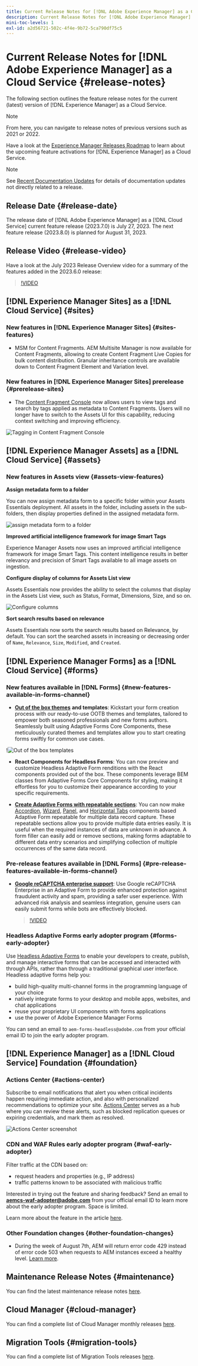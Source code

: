 ```yaml
---
title: Current Release Notes for [!DNL Adobe Experience Manager] as a Cloud Service.
description: Current Release Notes for [!DNL Adobe Experience Manager] as a Cloud Service.
mini-toc-levels: 1
exl-id: a2d56721-502c-4f4e-9b72-5ca790df75c5
---
```

# Current Release Notes for [!DNL Adobe Experience Manager] as a Cloud Service {#release-notes}

The following section outlines the feature release notes for the current (latest) version of [!DNL Experience Manager] as a Cloud Service.

>[!NOTE]
>
>From here, you can navigate to release notes of previous versions such as 2021 or 2022.
>
>Have a look at the [Experience Manager Releases Roadmap](https://experienceleague.adobe.com/docs/experience-manager-release-information/aem-release-updates/update-releases-roadmap.html) to learn about the upcoming feature activations for [!DNL Experience Manager] as a Cloud Service. 

>[!NOTE]
>
>See [Recent Documentation Updates](https://experienceleague.adobe.com/docs/experience-manager-release-information/aem-release-updates/doc-updates/documentation-updates.html) for details of documentation updates not directly related to a release.

## Release Date {#release-date}

The release date of [!DNL Adobe Experience Manager] as a [!DNL Cloud Service] current feature release (2023.7.0) is July 27, 2023. The next feature release (2023.8.0) is planned for August 31, 2023.

## Release Video {#release-video}

Have a look at the July 2023 Release Overview video for a summary of the features added in the 2023.6.0 release:

>[!VIDEO](https://video.tv.adobe.com/v/3422016/?quality=12)

## [!DNL Experience Manager Sites] as a [!DNL Cloud Service] {#sites}

### New features in [!DNL Experience Manager Sites] {#sites-features}

* MSM for Content Fragments. AEM Multisite Manager is now available for Content Fragments, allowing to create Content Fragment Live Copies for bulk content distribution. Granular inheritance controls are available down to Content Fragment Element and Variation level. 

### New features in [!DNL Experience Manager Sites] prerelease {#prerelease-sites}

* The [Content Fragment Console](https://experienceleague.adobe.com/docs/experience-manager-cloud-service/content/sites/administering/content-fragments/content-fragments-console.html?lang=en) now allows users to view tags and search by tags applied as metadata to Content Fragments. Users will no longer have to switch to the Assets UI for this capability, reducing context switching and improving efficiency. 

![Tagging in Content Fragment Console](/help/assets/content-fragments-console-tags.png)

## [!DNL Experience Manager Assets] as a [!DNL Cloud Service] {#assets}

### New features in Assets view {#assets-view-features}

**Assign metadata form to a folder**

You can now assign metadata form to a specific folder within your Assets Essentials deployment. All assets in the folder, including assets in the sub-folders, then display properties defined in the assigned metadata form.

![assign metadata form to a folder](/help/release-notes/assets/assign-to-folder.png)

**Improved artificial intelligence framework for image Smart Tags**

Experience Manager Assets now uses an improved artificial intelligence framework for image Smart Tags. This content intelligence results in better relevancy and precision of Smart Tags available to all image assets on ingestion.

**Configure display of columns for Assets List view**

Assets Essentials now provides the ability to select the columns that display in the Assets List view, such as Status, Format, Dimensions, Size, and so on.

![Configure columns](/help/release-notes/assets/configure-columns.png)

**Sort search results based on relevance**

Assets Essentials now sorts the search results based on Relevance, by default. You can sort the searched assets in increasing or decreasing order of `Name`, `Relevance`, `Size`, `Modified`, and `Created`.


## [!DNL Experience Manager Forms] as a [!DNL Cloud Service] {#forms}

### New features available in [!DNL Forms] {#new-features-available-in-forms-channel}

* [**Out of the box themes**](/help/forms/using-themes-in-core-components.md) **and templates**: Kickstart your form creation process with our ready-to-use OOTB themes and templates, tailored to empower both seasoned professionals and new forms authors. Seamlessly built using Adaptive Forms Core Components, these meticulously curated themes and templates allow you to start creating forms swiftly for common use cases. 

!![Out of the box templates](/help/forms/assets/form-templates-ootb.png)

* **React Components for Headless Forms**: You can now preview and customize   Headless Adaptive Form renditions with the React components provided out of the box. These components leverage BEM classes from Adaptive Forms Core Components for styling, making it effortless for you to customize their appearance according to your specific requirements.

* [**Create Adaptive Forms with repeatable sections**](/help/forms/create-forms-repeatable-sections.md): You can now make [Accordion](https://experienceleague.adobe.com/docs/experience-manager-core-components/using/adaptive-forms/adaptive-forms-components/accordion.html), [Wizard](https://experienceleague.adobe.com/docs/experience-manager-core-components/using/adaptive-forms/adaptive-forms-components/wizard.html), [Panel](https://experienceleague.adobe.com/docs/experience-manager-core-components/using/adaptive-forms/adaptive-forms-components/panel-container.html), and [Horizontal Tabs](https://experienceleague.adobe.com/docs/experience-manager-core-components/using/adaptive-forms/adaptive-forms-components/horizontal-tabs.html) components based Adaptive Form repeatable for multiple data record capture.  These repeatable sections allow you to provide multiple data entries easily. It is useful when the required instances of data are unknown in advance. A form filler can easily add or remove sections, making forms adaptable to different data entry scenarios and simplifying collection of multiple occurrences of the same data record.


### Pre-release features available in [!DNL Forms] {#pre-release-features-available-in-forms-channel}

* [**Google reCAPTCHA enterprise support**](/help/forms/captcha-adaptive-forms.md): Use Google reCAPTCHA Enterprise in an Adaptive Form to provide enhanced protection against fraudulent activity and spam, providing a safer user experience. With advanced risk analysis and seamless integration, genuine users can easily submit forms while bots are effectively blocked.

    >[!VIDEO](https://video.tv.adobe.com/v/3422097/adaptive-forms-recaptcha-core-components-captcha/?quality=12&learn=on)

### Headless Adaptive Forms early adopter program {#forms-early-adopter}

Use [Headless Adaptive Forms](https://experienceleague.adobe.com/docs/experience-manager-headless-adaptive-forms/using/overview.html) to enable your developers to create, publish, and manage interactive forms that can be accessed and interacted with through APIs, rather than through a traditional graphical user interface. Headless adaptive forms help you: 

* build high-quality multi-channel forms in the programming language of your choice 
* natively integrate forms to your desktop and mobile apps, websites, and chat applications 
* reuse your proprietary UI components with forms applications 
* use the power of Adobe Experience Manager Forms 

You can send an email to `aem-forms-headless@adobe.com` from your official email ID to join the early adopter program. 

## [!DNL Experience Manager] as a [!DNL Cloud Service] Foundation {#foundation}

### Actions Center {#actions-center}

Subscribe to email notifications that alert you when critical incidents happen requiring immediate action, and also with personalized recommendations to optimize your site. [Actions Center](/help/operations/actions-center.md) serves as a hub where you can review these alerts, such as blocked replication queues or expiring credentials, and mark them as resolved.

![Actions Center screenshot](/help/assets/assets/actions-center.png)

### CDN and WAF Rules early adopter program {#waf-early-adopter}

Filter traffic at the CDN based on:
* request headers and properties (e.g., IP address)
* traffic patterns known to be associated with malicious traffic

Interested in trying out the feature and sharing feedback? Send an email to **aemcs-waf-adopter@adobe.com** from your official email ID to learn more about the early adopter program. Space is limited.

Learn more about the feature in the article [here](/help/security/cdn-and-waf-rules.md).

### Other Foundation changes {#other-foundation-changes}

* During the week of August 7th, AEM will return error code 429 instead of error code 503 when requests to AEM instances exceed a healthy level. [Learn more](/help/implementing/developing/introduction/development-guidelines.md).

## Maintenance Release Notes {#maintenance}

You can find the latest maintenance release notes [here](/help/release-notes/maintenance/latest.md).

## Cloud Manager {#cloud-manager}

You can find a complete list of Cloud Manager monthly releases [here](/help/implementing/cloud-manager/release-notes/current.md).

## Migration Tools {#migration-tools}

You can find a complete list of Migration Tools releases [here](/help/journey-migration/release-notes/release-notes-migration-tools-current.md).
